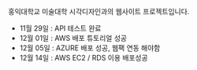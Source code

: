 홍익대학교 미술대학 시각디자인과의 웹사이트 프로젝트입니다.

- 11월 29일 : API 테스트 완료
- 12월 01일 : AWS 배포 튜토리얼 성공
- 12월 05일 : AZURE 배포 성공, 웹팩 연동 해야함
- 12월 14일 : AWS EC2 / RDS 이용 배포성공

